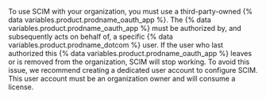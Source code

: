 To use SCIM with your organization, you must use a third-party-owned {% data variables.product.prodname_oauth_app %}. The {% data variables.product.prodname_oauth_app %} must be authorized by, and subsequently acts on behalf of, a specific {% data variables.product.prodname_dotcom %} user. If the user who last authorized this {% data variables.product.prodname_oauth_app %} leaves or is removed from the organization, SCIM will stop working. To avoid this issue, we recommend creating a dedicated user account to configure SCIM. This user account must be an organization owner and will consume a license.